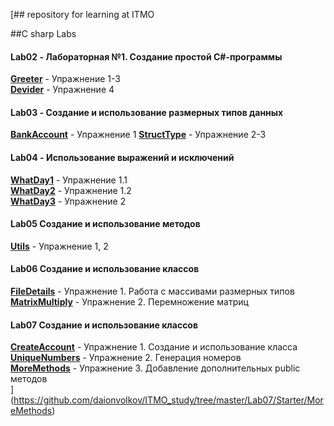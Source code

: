 [## repository for learning at ITMO

##C sharp Labs

#### **Lab02** - Лабораторная №1. Создание простой C#-программы
[**Greeter**](https://github.com/daionvolkov/ITMO_study/tree/master/Lab02/DivideIt)  - Упражнение 1-3 <br />
[**Devider**](https://github.com/daionvolkov/ITMO_study/tree/master/Lab02/Greetings) - Упражнение 4

#### **Lab03** - Создание и использование размерных типов данных
[**BankAccount**](https://github.com/daionvolkov/ITMO_study/tree/master/Lab03/Starter/BankAccount)  - Упражнение 1
[**StructType**](https://github.com/daionvolkov/ITMO_study/tree/master/Lab03/Starter/StructType)  - Упражнение 2-3

#### **Lab04** - Использование выражений и исключений
[**WhatDay1**](https://github.com/daionvolkov/ITMO_study/tree/master/Lab04/Starter/WhatDay1) - Упражнение 1.1 <br />
[**WhatDay2**](https://github.com/daionvolkov/ITMO_study/tree/master/Lab04/Starter/WhatDay2) - Упражнение 1.2 <br />
[**WhatDay3**](https://github.com/daionvolkov/ITMO_study/tree/master/Lab04/Starter/WhatDay3) - Упражнение 2 <br />

#### **Lab05** Создание и использование методов 
[**Utils**](https://github.com/daionvolkov/ITMO_study/tree/master/Lab05/Starter/Utility/Utils) - Упражнение 1, 2 <br />

#### **Lab06** Создание и использование классов
[**FileDetails**](https://github.com/daionvolkov/ITMO_study/tree/master/Lab06/Starter/FileDetails) -  Упражнение 1. Работа с массивами размерных типов <br />
[**MatrixMultiply**](https://github.com/daionvolkov/ITMO_study/tree/master/Lab06/Starter/MatrixMultiply) - Упражнение 2. Перемножение матриц <br />

#### **Lab07** Создание и использование классов 
[**CreateAccount**](https://github.com/daionvolkov/ITMO_study/tree/master/Lab07/Starter/CreateAccount) -  Упражнение 1. Cоздание и использование класса <br />
[**UniqueNumbers**](https://github.com/daionvolkov/ITMO_study/tree/master/Lab07/Starter/UniqueNumbers) - Упражнение 2. Генерация номеров  <br />
[**MoreMethods**](https://github.com/daionvolkov/ITMO_study/tree/master/Lab07/Starter/MoreMethods) - Упражнение 3. Добавление дополнительных public методов <br />
](https://github.com/daionvolkov/ITMO_study/tree/master/Lab07/Starter/MoreMethods)
